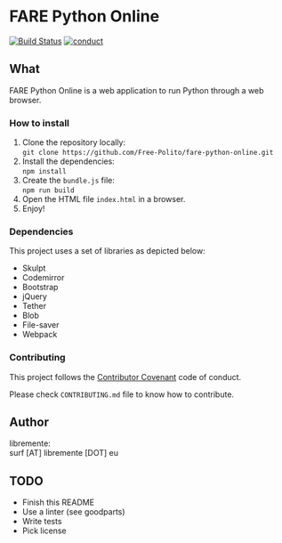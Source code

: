 # FARE Python Online
[![Build Status](https://travis-ci.org/Free-Polito/fare-python-online.svg?branch=master)](https://travis-ci.org/Free-Polito/fare-python-online)
[![conduct](https://img.shields.io/badge/code%20of%20conduct-contributor%20covenant-green.svg?style=flat-square)](http://contributor-covenant.org/version/1/4/)
## What

FARE Python Online is a web application to run Python through a web browser.

### How to install

1. Clone the repository locally:  
    `git clone https://github.com/Free-Polito/fare-python-online.git`
2. Install the dependencies:  
    `npm install`
3. Create the `bundle.js` file:  
    `npm run build`
4. Open the HTML file `index.html` in a browser.  
5. Enjoy!

### Dependencies
This project uses a set of libraries as depicted below:
* Skulpt
* Codemirror
* Bootstrap
* jQuery
* Tether
* Blob
* File-saver 
* Webpack


### Contributing
This project follows the [Contributor
Covenant](https://www.contributor-covenant.org/) code of conduct.

Please check `CONTRIBUTING.md` file to know how to contribute.

## Author
libremente:  
surf [AT] libremente [DOT] eu


## TODO
* Finish this README
* Use a linter (see goodparts)
* Write tests
* Pick license


